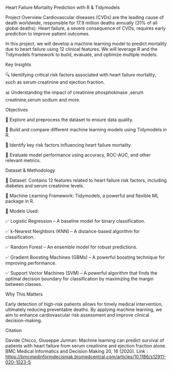 Heart Failure Mortality Prediction with R & Tidymodels

Project Overview
Cardiovascular diseases (CVDs) are the leading cause of death worldwide, responsible for 17.9 million deaths annually (31% of all global deaths). 
Heart failure, a severe consequence of CVDs, requires early prediction to improve patient outcomes.

In this project, we will develop a machine learning model to predict mortality due to heart failure using 12 clinical features. We will leverage R and the Tidymodels framework to build, evaluate, and optimize multiple models.

Key Insights

🔍 Identifying critical risk factors associated with heart failure mortality, such as serum creatinine and ejection fraction.

📊 Understanding the impact of creatinine phosphokinase ,serum creatinine,serum sodium and more.

Objectives

🔹 Explore and preprocess the dataset to ensure data quality.

🔹 Build and compare different machine learning models using Tidymodels in R.

🔹 Identify key risk factors influencing heart failure mortality.

🔹 Evaluate model performance using accuracy, ROC-AUC, and other relevant metrics.

Dataset & Methodology

📌 Dataset: Contains 12 features related to heart failure risk factors, including diabetes and serum creatinine levels.

📌 Machine Learning Framework: Tidymodels, a powerful and flexible ML package in R.

📌 Models Used:

✅ Logistic Regression – A baseline model for binary classification.

✅ k-Nearest Neighbors (KNN) – A distance-based algorithm for classification.

✅ Random Forest – An ensemble model for robust predictions.

✅ Gradient Boosting Machines (GBMs) – A powerful boosting technique for improving performance.

✅ Support Vector Machines (SVM) – A powerful algorithm that finds the optimal decision boundary for classification by maximizing the margin between classes.

Why This Matters

Early detection of high-risk patients allows for timely medical intervention, ultimately reducing preventable deaths. By applying machine learning, we aim to enhance cardiovascular risk assessment and improve clinical decision-making.

Citation

Davide Chicco, Giuseppe Jurman: Machine learning can predict survival of patients with heart failure from serum creatinine and ejection fraction alone. BMC Medical Informatics and Decision Making 20, 16 (2020).
Link : https://bmcmedinformdecismak.biomedcentral.com/articles/10.1186/s12911-020-1023-5







